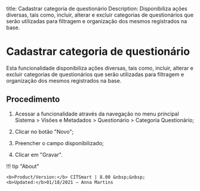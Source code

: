 title: Cadastrar categoria de questionário
Description: Disponibiliza ações diversas, tais como, incluir, alterar e excluir categorias de questionários que serão utilizadas para filtragem e organização dos mesmos registrados na base.
# Cadastrar categoria de questionário

Esta funcionalidade disponibiliza ações diversas, tais como, incluir, alterar e
excluir categorias de questionários que serão utilizadas para filtragem e
organização dos mesmos registrados na base.

Procedimento
----------------

1.  Acessar a funcionalidade através da navegação no menu principal Sistema
    \> Visões e Metadados \> Questionário \> Categoria Questionário;

2.  Clicar no botão "Novo";

3.  Preencher o campo disponibilizado;

4.  Clicar em "Gravar".


!!! tip "About"

    <b>Product/Version:</b> CITSmart | 8.00 &nbsp;&nbsp;
    <b>Updated:</b>01/18/2021 – Anna Martins

